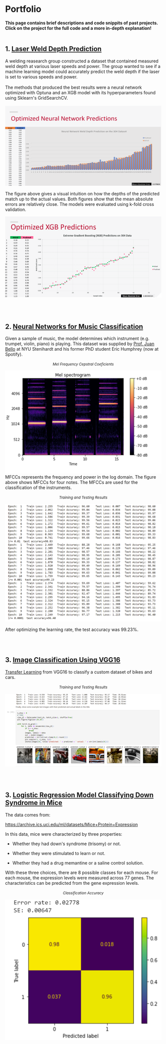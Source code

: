 # **Portfolio**

**This page contains brief descriptions and code snippits of past projects. Click on the project for the full code and a more in-depth explanation!**
<br><br/>


## **1.** [Laser Weld Depth Prediction](https://github.com/julian-irizarry/MachineLearning/tree/main/WeldDepth)

A welding reasearch group constructed a dataset that contained measured weld depth at various laser speeds and power. The group wanted to see if a machine learning model could accurately predict the weld depth if the laser is set to various speeds and power.
<br><br/>
The methods that produced the best results were a neural network optimized with Optuna and an XGB model with its hyperparameters found using Sklearn's GridSearchCV. 
<br><br/>
[![](assets/images/optimNN.PNG)](assets/images/optimNN.PNG)

The figure above gives a visual intuition on how the depths of the predicted match up to the actual values. Both figures show that the mean absolute errors are relatively close. The models were evaluated using k-fold cross validation.

[![](assets/images/xgb.PNG)](assets/images/xgb.PNG)


<br><br/>

## **2.** [Neural Networks for Music Classification](https://github.com/julian-irizarry/MachineLearning/tree/main/MusicClassification)

Given a sample of music, the model determines which instrument (e.g. trumpet, violin, piano) is playing.  This dataset was supplied by [Prof. Juan Bello](http://steinhardt.nyu.edu/faculty/Juan_Pablo_Bello) at NYU Stenihardt  and his former PhD student Eric Humphrey (now at Spotify).

<center><small><i>Mel Frequency Cepstral Coeficients</i></small></center>

[![](assets/images/spectrograph.PNG)](assets/images/spectrograph.PNG)
MFCCs represents the frequency and power in the log domain. The figure above shows MFCCs for four notes. The MFCCs are used for the classification of the instruments.

<center><small><i>Training and Testing Results</i></small></center>

[![](assets/images/music_results.PNG)](assets/images/music_results.PNG)

After optimizing the learning rate, the test accuracy was 99.23%.

<br><br/>

## **3.** [Image Classification Using VGG16](https://github.com/julian-irizarry/MachineLearning/tree/main/ImageVGG16)

[Transfer Learning](https://en.wikipedia.org/wiki/Transfer_learning) from VGG16 to classify a custom dataset of bikes and cars.  

<center><small><i>Training and Testing Results</i></small></center>

[![](assets/images/vgg_results.PNG)](assets/images/vgg_results.PNG)

<br><br/>

## **3.** [Logistic Regression Model Classifying Down Syndrome in Mice](https://github.com/julian-irizarry/MachineLearning/tree/main/Logistic)

The data comes from:

https://archive.ics.uci.edu/ml/datasets/Mice+Protein+Expression

In this data, mice were characterized by three properties:

* Whether they had down's syndrome (trisomy) or not.

* Whether they were stimulated to learn or not.

* Whether they had a drug memantine or a saline control solution.

With these three choices, there are 8 possible classes for each mouse. For each mouse, the expression levels were measured across 77 genes. The characteristics can be predicted from the gene expression levels. 

<center><small><i>Classification Accuracy</i></small></center>

[![](assets/images/logistic.PNG)](assets/images/logistic.PNG)
